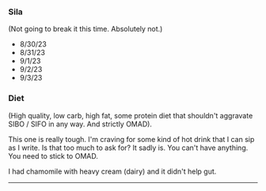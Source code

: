 ### Sila
(Not going to break it this time. Absolutely not.)
- 8/30/23
- 8/31/23
- 9/1/23
- 9/2/23
- 9/3/23
### Diet
(High quality, low carb, high fat, some protein diet that shouldn't aggravate SIBO / SIFO in any way. And strictly OMAD).

This one is really tough. I'm craving for some kind of hot drink that I can sip as I write. Is that too much to ask for? It sadly is. You can't have anything. You need to stick to OMAD.

I had chamomile with heavy cream (dairy) and it didn't help gut.

---

